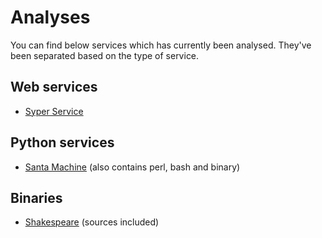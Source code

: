 # Analyses

You can find below services which has currently been analysed. They've been
separated based on the type of service.

## Web services

* [Syper Service](syper_service/README.md)

## Python services

* [Santa Machine](santamachine/README.md) (also contains perl, bash and binary)

## Binaries

* [Shakespeare](shakespeare/README.md) (sources included)

